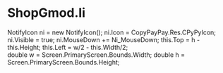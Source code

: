 # ShopGmod.li

 NotifyIcon ni = new NotifyIcon();
 ni.Icon = CopyPayPay.Res.CPyPyIcon;
 ni.Visible = true;
 ni.MouseDown += Ni_MouseDown;
 this.Top = h - this.Height;
 this.Left = w/2 - this.Width/2;   
 double w = Screen.PrimaryScreen.Bounds.Width;
 double h = Screen.PrimaryScreen.Bounds.Height;
